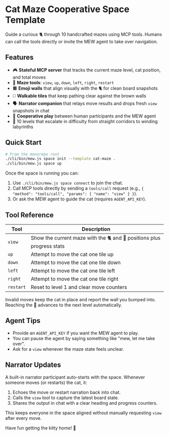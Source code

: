 # Cat Maze Cooperative Space Template

Guide a curious 🐈 through 10 handcrafted mazes using MCP tools. Humans can call the tools directly or invite the MEW agent to take over navigation.

## Features

- 🎮 **Stateful MCP server** that tracks the current maze level, cat position, and total moves
- 🧭 **Maze tools**: `view`, `up`, `down`, `left`, `right`, `restart`
- 🟫 **Emoji walls** that align visually with the 🐈 for clean board snapshots
- ◻️ **Walkable tiles** that keep pathing clear against the brown walls
- 🗣️ **Narrator companion** that relays move results and drops fresh `view` snapshots in chat
- 🤝 **Cooperative play** between human participants and the MEW agent
- 🧩 10 levels that escalate in difficulty from straight corridors to winding labyrinths

## Quick Start

```bash
# From the monorepo root
./cli/bin/mew.js space init --template cat-maze .
./cli/bin/mew.js space up
```

Once the space is running you can:

1. Use `./cli/bin/mew.js space connect` to join the chat.
2. Call MCP tools directly by sending a `tools/call` request (e.g., `{ "method": "tools/call", "params": { "name": "view" } }`).
3. Or ask the MEW agent to guide the cat (requires `AGENT_API_KEY`).

## Tool Reference

| Tool | Description |
| --- | --- |
| `view` | Show the current maze with the 🐈 and 🏁 positions plus progress stats |
| `up` | Attempt to move the cat one tile up |
| `down` | Attempt to move the cat one tile down |
| `left` | Attempt to move the cat one tile left |
| `right` | Attempt to move the cat one tile right |
| `restart` | Reset to level 1 and clear move counters |

Invalid moves keep the cat in place and report the wall you bumped into. Reaching the 🏁 advances to the next level automatically.

## Agent Tips

- Provide an `AGENT_API_KEY` if you want the MEW agent to play.
- You can pause the agent by saying something like "mew, let me take over".
- Ask for a `view` whenever the maze state feels unclear.

## Narrator Updates

A built-in narrator participant auto-starts with the space. Whenever someone moves (or restarts) the cat, it:

1. Echoes the move or restart narration back into chat.
2. Calls the `view` tool to capture the latest board state.
3. Shares the output in chat with a clear heading and progress counters.

This keeps everyone in the space aligned without manually requesting `view` after every move.

Have fun getting the kitty home! 🐾
